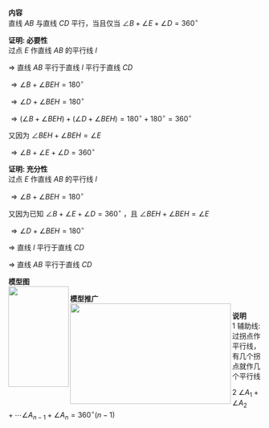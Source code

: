**内容**  
直线 $AB$ 与直线 $CD$ 平行，当且仅当 $\angle B+\angle E+\angle D=360^\circ$  
  
**证明: 必要性**  
过点 $E$ 作直线 $AB$ 的平行线 $l$  
  
$\Rightarrow$ 直线 $AB$ 平行于直线 $l$ 平行于直线 $CD$  
  
$\Rightarrow\angle B+\angle BEH=180^\circ$  
  
$\Rightarrow\angle D+\angle BEH=180^\circ$  
  
$\Rightarrow(\angle B+\angle BEH)+(\angle D+\angle BEH)=180^\circ+180^\circ=360^\circ$  
  
又因为 $\angle BEH+\angle BEH=\angle E$  
  
$\Rightarrow\angle B+\angle E+\angle D=360^\circ$  
  
**证明: 充分性**  
过点 $E$ 作直线 $AB$ 的平行线 $l$  
  
$\Rightarrow\angle B+\angle BEH=180^\circ$  
  
又因为已知 $\angle B+\angle E+\angle D=360^\circ$ ，且 $\angle BEH+\angle BEH=\angle E$  
  
$\Rightarrow\angle D+\angle BEH=180^\circ$  
  
$\Rightarrow$ 直线 $l$ 平行于直线 $CD$  
  
$\Rightarrow$ 直线 $AB$ 平行于直线 $CD$  
  
**模型图**  
<img src="E:\Math\work_space\math\098 resources\铅笔头模型.png" width="120px" height="200px" align="left"/>  
  
**模型推广**  
<img src="E:\Math\work_space\math\098 resources\铅笔头模型推广.png" width="320px" height="200px" align="left"/>  
  
**说明**  
1 辅助线: 过拐点作平行线，有几个拐点就作几个平行线  
  
2 $\angle A_1+\angle A_2+\cdots\angle A_{n-1}+\angle A_{n}=360^\circ(n-1)$  
